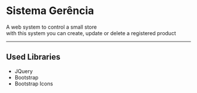 # Sistema Gerência

A web system to control a small store  
with this system you can create, update or delete a registered product

---
## Used Libraries
- JQuery
- Bootstrap
- Bootstrap Icons